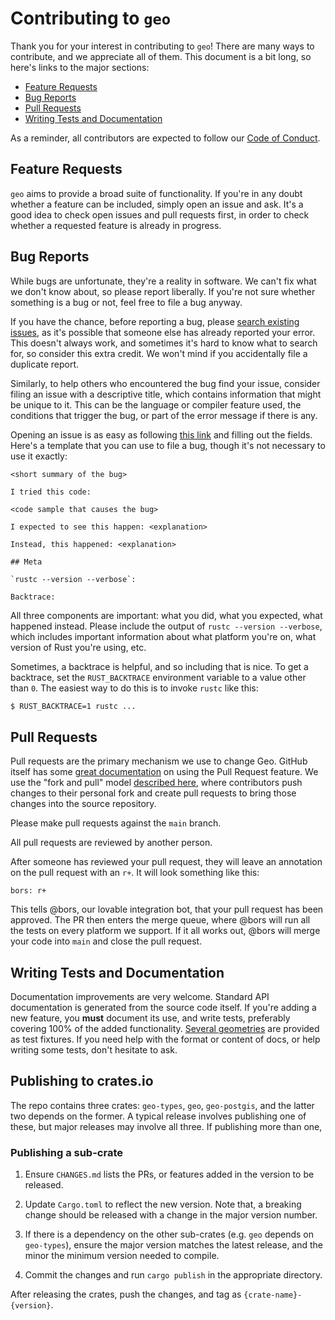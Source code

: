 # Contributing to `geo`
[contributing-to-geo]: #contributing-to-geo

Thank you for your interest in contributing to `geo`! There
are many ways to contribute, and we appreciate all of them.
This document is a bit long, so here's links to the major
sections:

* [Feature Requests](#feature-requests)
* [Bug Reports](#bug-reports)
* [Pull Requests](#pull-requests)
* [Writing Tests and Documentation](#writing-tests-and-documentation)

As a reminder, all contributors are expected to follow our [Code of Conduct][coc].

[coc]: https://github.com/georust/geo/blob/main/CODE_OF_CONDUCT.md

## Feature Requests
[feature-requests]: #feature-requests

`geo` aims to provide a broad suite of functionality. If
you're in any doubt whether a feature can be included,
simply open an issue and ask. It's a good idea to check open
issues and pull requests first, in order to check whether a
requested feature is already in progress.

## Bug Reports
[bug-reports]: #bug-reports

While bugs are unfortunate, they're a reality in software.
We can't fix what we don't know about, so please report
liberally. If you're not sure whether something is a bug or
not, feel free to file a bug anyway.

If you have the chance, before reporting a bug, please [search existing
issues](https://github.com/georust/geo/search?q=&type=Issues&utf8=✓),
as it's possible that someone else has already reported your error. This doesn't
always work, and sometimes it's hard to know what to search for, so consider this
extra credit. We won't mind if you accidentally file a duplicate report.

Similarly, to help others who encountered the bug find your
issue, consider filing an issue with a descriptive
title, which contains information that might be unique to
it. This can be the language or compiler feature used, the
conditions that trigger the bug, or part of the error
message if there is any.

Opening an issue is as easy as following [this
link](https://github.com/georust/geo/issues/new) and filling out the fields.
Here's a template that you can use to file a bug, though it's not necessary to
use it exactly:

    <short summary of the bug>

    I tried this code:

    <code sample that causes the bug>

    I expected to see this happen: <explanation>

    Instead, this happened: <explanation>

    ## Meta

    `rustc --version --verbose`:

    Backtrace:

All three components are important: what you did, what you expected, what
happened instead. Please include the output of `rustc --version --verbose`,
which includes important information about what platform you're on, what
version of Rust you're using, etc.

Sometimes, a backtrace is helpful, and so including that is nice. To get
a backtrace, set the `RUST_BACKTRACE` environment variable to a value
other than `0`. The easiest way
to do this is to invoke `rustc` like this:

```bash
$ RUST_BACKTRACE=1 rustc ...
```

## Pull Requests
[pull-requests]: #pull-requests

Pull requests are the primary mechanism we use to change
Geo. GitHub itself has some [great
documentation][about-pull-requests] on using the Pull
Request feature. We use the "fork and pull" model [described
here][development-models], where contributors push changes
to their personal fork and create pull requests to bring
those changes into the source repository.

[about-pull-requests]: https://help.github.com/articles/about-pull-requests/
[development-models]: https://help.github.com/articles/about-collaborative-development-models/

Please make pull requests against the `main` branch.

All pull requests are reviewed by another person.

After someone has reviewed your pull request, they will
leave an annotation on the pull request with an `r+`. It
will look something like this:

    bors: r+

This tells @bors, our lovable integration bot, that your
pull request has been approved. The PR then enters the merge
queue, where @bors will run all the tests on every platform
we support. If it all works out, @bors will merge your code
into `main` and close the pull request.

## Writing Tests and Documentation

Documentation improvements are very welcome. Standard API
documentation is generated from the source code itself. If
you're adding a new feature, you **must** document its use,
and write tests, preferably covering 100% of the added
functionality. [Several
geometries](geo-test-fixtures) are provided as
test fixtures. If you need help with the format or content
of docs, or help writing some tests, don't hesitate to ask.

## Publishing to crates.io

The repo contains three crates: `geo-types`, `geo`,
`geo-postgis`, and the latter two depends on the former. A
typical release involves publishing one of these, but major
releases may involve all three.  If publishing more than one,

### Publishing a sub-crate

1. Ensure `CHANGES.md` lists the PRs, or features added in
   the version to be released.

1. Update `Cargo.toml` to reflect the new version. Note
   that, a breaking change should be released with a change
   in the major version number.

1. If there is a dependency on the other sub-crates (e.g.
   `geo` depends on `geo-types`), ensure the major version
   matches the latest release, and the minor the minimum
   version needed to compile.

1. Commit the changes and run `cargo publish` in the
   appropriate directory.

After releasing the crates, push the changes, and tag as
`{crate-name}-{version}`.
